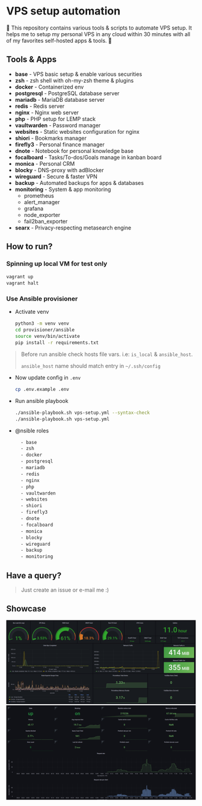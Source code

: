 # VPS setup automation

:rocket: This repository contains various tools & scripts
to automate VPS setup. It helps me to setup my personal VPS in any cloud within
30 minutes with all of my favorites self-hosted apps & tools. :rocket:

## Tools & Apps

- **base** - VPS basic setup & enable various securities
- **zsh** - zsh shell with oh-my-zsh theme & plugins
- **docker** - Containerized env
- **postgresql** - PostgreSQL database server
- **mariadb** - MariaDB database server
- **redis** - Redis server
- **nginx** - Nginx web server
- **php** - PHP setup for LEMP stack
- **vaultwarden** - Password manager
- **websites** - Static websites configuration for nginx
- **shiori** - Bookmarks manager
- **firefly3** - Personal finance manager
- **dnote** - Notebook for personal knowledge base
- **focalboard** - Tasks/To-dos/Goals manage in kanban board
- **monica** - Personal CRM
- **blocky** - DNS-proxy with adBlocker
- **wireguard** - Secure & faster VPN
- **backup** - Automated backups for apps & databases
- **monitoring** - System & app monitoring
  - prometheus
  - alert_manager
  - grafana
  - node_exporter
  - fail2ban_exporter
- **searx** - Privacy-respecting metasearch engine

## How to run?

### Spinning up local VM for test only

```bash
vagrant up
vagrant halt
```

### Use **Ansible** provisioner

- Activate venv
  ```bash
  python3 -m venv venv
  cd provisioner/ansible
  source venv/bin/activate
  pip install -r requirements.txt
  ```

> Before run ansible check hosts file vars. i.e: `is_local` & `ansible_host`.
>
> `ansible_host` name should match entry in `~/.ssh/config`

- Now update config in `.env`

  ```bash
  cp .env.example .env
  ```

- Run ansible playbook

  ```bash
  ./ansible-playbook.sh vps-setup.yml --syntax-check
  ./ansible-playbook.sh vps-setup.yml
  ```

- @nsible roles
  ```bash
    - base
    - zsh
    - docker
    - postgresql
    - mariadb
    - redis
    - nginx
    - php
    - vaultwarden
    - websites
    - shiori
    - firefly3
    - dnote
    - focalboard
    - monica
    - blocky
    - wireguard
    - backup
    - monitoring
  ```

## Have a query?

> Just create an issue or e-mail me :)

## Showcase

![stats](./_doc/stats.png)
![dns](./_doc/dns.png)
